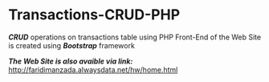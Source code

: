 # Transactions-CRUD-PHP

***CRUD*** operations on transactions table using PHP
Front-End of the Web Site is created using ***Bootstrap*** framework

***The Web Site is also avaible via link:***  
     http://faridimanzada.alwaysdata.net/hw/home.html
